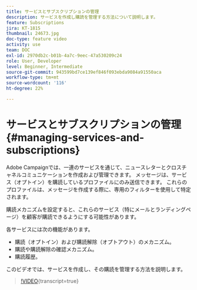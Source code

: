 ```yaml
---
title: サービスとサブスクリプションの管理
description: サービスを作成し購読を管理する方法について説明します。
feature: Subscriptions
jira: KT-1815
thumbnail: 24673.jpg
doc-type: feature video
activity: use
team: DOC
exl-id: 2970db2c-b01b-4a7c-9eec-47a530209c24
role: User, Developer
level: Beginner, Intermediate
source-git-commit: 943599bd7ce139ef846f093ebda9084a91550aca
workflow-type: tm+mt
source-wordcount: '116'
ht-degree: 22%

---
```


# サービスとサブスクリプションの管理{#managing-services-and-subscriptions}

Adobe Campaignでは、一連のサービスを通じて、ニュースレターとクロスチャネルコミュニケーションを作成および管理できます。 メッセージは、サービス（オプトイン）を購読しているプロファイルにのみ送信できます。 これらのプロファイルは、メッセージを作成する際に、専用のフィルターを使用して特定されます。

購読メカニズムを設定すると、これらのサービス（特にメールとランディングページ）を顧客が購読できるようにする可能性があります。

各サービスには次の機能があります。

* 購読（オプトイン）および購読解除（オプトアウト）のメカニズム。
* 購読や購読解除の確認メカニズム。
* 購読履歴。

このビデオでは、サービスを作成し、その購読を管理する方法を説明します。

>[!VIDEO](https://video.tv.adobe.com/v/24673?learn=on){transcript=true}
